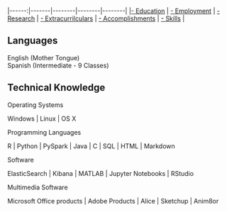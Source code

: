 |------:|-------|--------|--------|--------|
|[- Education](education.md) | [- Employment](employment.md) | [- Research](publications.md) | [- Extracurrilculars](activities.md) | [- Accomplishments](accomplishments.md) | [- Skills](skills.md) |

 
## Languages
English (Mother Tongue)  
Spanish (Intermediate - 9 Classes)

## Technical Knowledge


Operating Systems

Windows | Linux | OS X

Programming Languages

R | Python | PySpark | Java | C | SQL | HTML | Markdown 

Software

ElasticSearch | Kibana | MATLAB | Jupyter Notebooks | RStudio 

Multimedia Software

Microsoft Office products | Adobe Products | Alice | Sketchup | Anim8or

